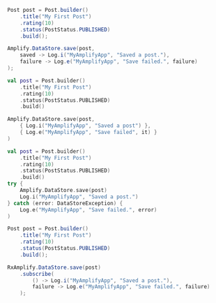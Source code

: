 <amplify-block-switcher>
<amplify-block name="Java">

```java
Post post = Post.builder()
    .title("My First Post")
    .rating(10)
    .status(PostStatus.PUBLISHED)
    .build();

Amplify.DataStore.save(post,
    saved -> Log.i("MyAmplifyApp", "Saved a post."),
    failure -> Log.e("MyAmplifyApp", "Save failed.", failure)
);
```

</amplify-block>
<amplify-block name="Kotlin - Callbacks">

```kotlin
val post = Post.builder()
    .title("My First Post")
    .rating(10)
    .status(PostStatus.PUBLISHED)
    .build()

Amplify.DataStore.save(post,
    { Log.i("MyAmplifyApp", "Saved a post") },
    { Log.e("MyAmplifyApp", "Save failed", it) }
)
```

</amplify-block>
<amplify-block name="Kotlin - Flow (Beta)">

```kotlin
val post = Post.builder()
    .title("My First Post")
    .rating(10)
    .status(PostStatus.PUBLISHED)
    .build()
try {
    Amplify.DataStore.save(post)
    Log.i("MyAmplifyApp", "Saved a post.")
} catch (error: DataStoreException) {
    Log.e("MyAmplifyApp", "Save failed.", error)
)
```

</amplify-block>
<amplify-block name="RxJava">

```java
Post post = Post.builder()
    .title("My First Post")
    .rating(10)
    .status(PostStatus.PUBLISHED)
    .build();

RxAmplify.DataStore.save(post)
    .subscribe(
        () -> Log.i("MyAmplifyApp", "Saved a post."),
        failure -> Log.e("MyAmplifyApp", "Save failed.", failure)
    );
```

</amplify-block>
</amplify-block-switcher>
